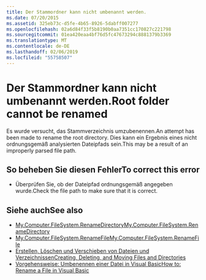 ```yaml
---
title: Der Stammordner kann nicht umbenannt werden.
ms.date: 07/20/2015
ms.assetid: 325eb73c-d5fe-4b65-8926-5dabff007277
ms.openlocfilehash: 02a6d84f33f5b8190b0aa7351cc170827c221798
ms.sourcegitcommit: 01ea420eaa4bf76d5fc47673294c8881379b3369
ms.translationtype: MT
ms.contentlocale: de-DE
ms.lasthandoff: 02/06/2019
ms.locfileid: "55758507"
---
```

# <a name="root-folder-cannot-be-renamed"></a><span data-ttu-id="1f571-102">Der Stammordner kann nicht umbenannt werden.</span><span class="sxs-lookup"><span data-stu-id="1f571-102">Root folder cannot be renamed</span></span>
<span data-ttu-id="1f571-103">Es wurde versucht, das Stammverzeichnis umzubenennen.</span><span class="sxs-lookup"><span data-stu-id="1f571-103">An attempt has been made to rename the root directory.</span></span> <span data-ttu-id="1f571-104">Dies kann ein Ergebnis eines nicht ordnungsgemäß analysierten Dateipfads sein.</span><span class="sxs-lookup"><span data-stu-id="1f571-104">This may be a result of an improperly parsed file path.</span></span>  
  
## <a name="to-correct-this-error"></a><span data-ttu-id="1f571-105">So beheben Sie diesen Fehler</span><span class="sxs-lookup"><span data-stu-id="1f571-105">To correct this error</span></span>  
  
-   <span data-ttu-id="1f571-106">Überprüfen Sie, ob der Dateipfad ordnungsgemäß angegeben wurde.</span><span class="sxs-lookup"><span data-stu-id="1f571-106">Check the file path to make sure that it is correct.</span></span>  
  
## <a name="see-also"></a><span data-ttu-id="1f571-107">Siehe auch</span><span class="sxs-lookup"><span data-stu-id="1f571-107">See also</span></span>
- [<span data-ttu-id="1f571-108">My.Computer.FileSystem.RenameDirectory</span><span class="sxs-lookup"><span data-stu-id="1f571-108">My.Computer.FileSystem.RenameDirectory</span></span>](xref:Microsoft.VisualBasic.MyServices.FileSystemProxy.RenameDirectory%2A)
- [<span data-ttu-id="1f571-109">My.Computer.FileSystem.RenameFile</span><span class="sxs-lookup"><span data-stu-id="1f571-109">My.Computer.FileSystem.RenameFile</span></span>](xref:Microsoft.VisualBasic.MyServices.FileSystemProxy.RenameFile%2A)
- [<span data-ttu-id="1f571-110">Erstellen, Löschen und Verschieben von Dateien und Verzeichnissen</span><span class="sxs-lookup"><span data-stu-id="1f571-110">Creating, Deleting, and Moving Files and Directories</span></span>](../../visual-basic/developing-apps/programming/drives-directories-files/creating-deleting-and-moving-files-and-directories.md)
- [<span data-ttu-id="1f571-111">Vorgehensweise: Umbenennen einer Datei in Visual Basic</span><span class="sxs-lookup"><span data-stu-id="1f571-111">How to: Rename a File in Visual Basic</span></span>](../developing-apps/programming/drives-directories-files/how-to-rename-a-file.md)

